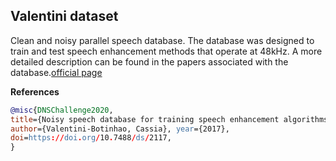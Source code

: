 ## Valentini dataset

Clean and noisy parallel speech database. The database was designed to train and test speech enhancement methods that operate at 48kHz. A more detailed description can be found in the papers associated with the database.[official page](https://datashare.ed.ac.uk/handle/10283/2791)

**References**
```BibTex
@misc{DNSChallenge2020,
title={Noisy speech database for training speech enhancement algorithms and TTS models},
author={Valentini-Botinhao, Cassia}, year={2017},
doi=https://doi.org/10.7488/ds/2117,
}
```
